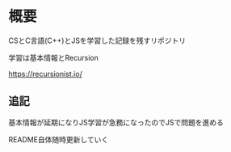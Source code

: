 # 概要
CSとC言語(C++)とJSを学習した記録を残すリポジトリ

学習は基本情報とRecursion

https://recursionist.io/

## 追記

基本情報が延期になりJS学習が急務になったのでJSで問題を進める

README自体随時更新していく
